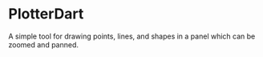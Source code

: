 # PlotterDart

A simple tool for drawing points, lines, and shapes in a panel which
can be zoomed and panned.
